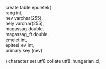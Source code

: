 create table epuletek(\
        rang int,\
        nev varchar(255),\
        hely varchar(255),\
        magassag double,\
        magassag_ft double,\
        emelet int,\
        epitesi_ev int,\
        primary key (nev)\
\
) character set utf8 collate utf8_hungarian_ci;
